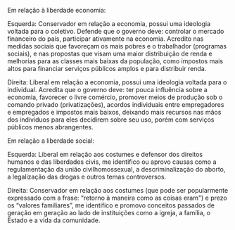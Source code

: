 ﻿Em relação à liberdade economia:

Esquerda: Conservador em relação a economia, possui uma ideologia voltada para o coletivo. Defende que o governo deve: controlar o mercado financeiro do país, participar ativamente na economia. Acredito nas medidas sociais que favoreçam os mais pobres e o trabalhador (programas sociais), e nas propostas que visam uma maior distribuição de renda e melhorias para as classes mais baixas da população, como impostos mais altos para financiar serviços públicos amplos e para distribuir renda. 

Direita: Liberal em relação a economia, possui uma ideologia voltada para o individual. Acredita que o governo deve: ter pouca influência sobre a economia, favorecer o livre comércio, promover meios de produção sob o comando privado (privatizações), acordos individuais entre empregadores e empregados e impostos mais baixos, deixando mais recursos nas mãos dos indivíduos para eles decidirem sobre seu uso, porém com serviços públicos menos abrangentes.

Em relação a liberdade social:

Esquerda: Liberal em relação aos costumes e defensor dos direitos humanos e das liberdades civis, me identifico ou aprovo causas como a regulamentação da união civilhomossexual, a descriminalização do aborto, a legalização das drogas e outros temas controversos.

Direita: Conservador em relação aos costumes (que pode ser popularmente expressado com a frase: “retorno à maneira como as coisas eram") e prezo os “valores familiares”, me identifico e promovo conceitos passados de geração em geração ao lado de instituições como a igreja, a família, o Estado e a vida da comunidade. 